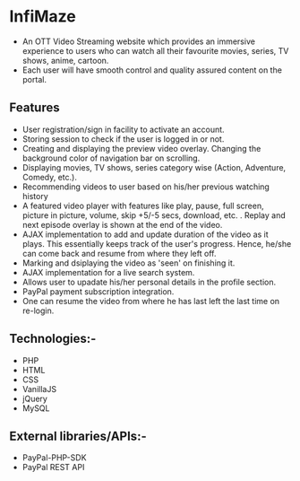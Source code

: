 # InfiMaze
* An OTT Video Streaming website which provides an immersive experience to users who can watch all their favourite movies, series, TV shows, anime, cartoon.
* Each user will have smooth control and quality assured content on the portal.






## Features
* User registration/sign in facility to activate an account.
* Storing session to check if the user is logged in or not.
* Creating and displaying the preview video overlay. Changing the background color of navigation bar on scrolling.
* Displaying movies, TV shows, series category wise (Action, Adventure, Comedy, etc.).
* Recommending videos to user based on his/her previous watching history
* A featured video player with features like play, pause, full screen, picture in picture, volume, skip +5/-5 secs, download, etc. . Replay and next episode overlay is shown at the end of the video.
* AJAX implementation to add and update duration of the video as it plays. This essentially keeps track of the user's progress. Hence, he/she can come back and resume from where they left off.
* Marking and dsiplaying the video as 'seen' on finishing it. 
* AJAX implementation for a live search system.
* Allows user to upadate his/her personal details in the profile section.
* PayPal payment subscription integration.
* One can resume the video from where he has last left the last time on re-login.

## Technologies:-
   * PHP
   * HTML
   * CSS
   * VanillaJS
   * jQuery
   * MySQL

## External libraries/APIs:-
   * PayPal-PHP-SDK
   * PayPal REST API
